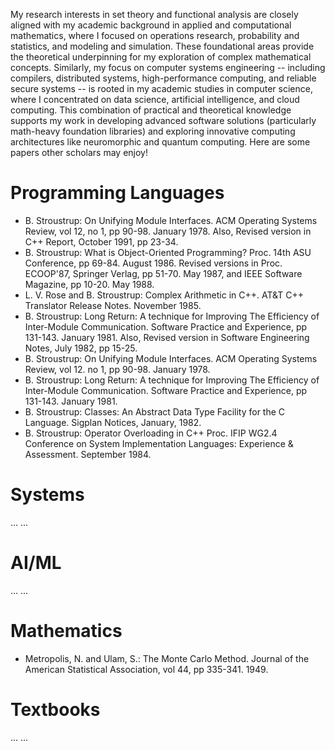 My research interests in set theory and functional analysis are closely aligned with my academic background in applied and computational mathematics, where I focused on operations research, probability and statistics, and modeling and simulation. These foundational areas provide the theoretical underpinning for my exploration of complex mathematical concepts. Similarly, my focus on computer systems engineering -- including compilers, distributed systems, high-performance computing, and reliable secure systems -- is rooted in my academic studies in computer science, where I concentrated on data science, artificial intelligence, and cloud computing. This combination of practical and theoretical knowledge supports my work in developing advanced software solutions (particularly math-heavy foundation libraries) and exploring innovative computing architectures like neuromorphic and quantum computing. Here are some papers other scholars may enjoy!

# Programming Languages
* B. Stroustrup: On Unifying Module Interfaces. ACM Operating Systems Review, vol 12, no 1, pp 90-98. January 1978. Also, Revised version in C++ Report, October 1991, pp 23-34.
* B. Stroustrup: What is Object-Oriented Programming? Proc. 14th ASU Conference, pp 69-84. August 1986. Revised versions in Proc. ECOOP'87, Springer Verlag, pp 51-70. May 1987, and IEEE Software Magazine, pp 10-20. May 1988.
* L. V. Rose and B. Stroustrup: Complex Arithmetic in C++. AT&T C++ Translator Release Notes. November 1985.
* B. Stroustrup: Long Return: A technique for Improving The Efficiency of Inter-Module Communication. Software Practice and Experience, pp 131-143. January 1981. Also, Revised version in Software Engineering Notes, July 1982, pp 15-25.
* B. Stroustrup: On Unifying Module Interfaces. ACM Operating Systems Review, vol 12. no 1, pp 90-98. January 1978. 
* B. Stroustrup: Long Return: A technique for Improving The Efficiency of Inter-Module Communication. Software Practice and Experience, pp 131-143. January 1981.
* B. Stroustrup: Classes: An Abstract Data Type Facility for the C Language. Sigplan Notices, January, 1982.
* B. Stroustrup: Operator Overloading in C++ Proc. IFIP WG2.4 Conference on System Implementation Languages: Experience & Assessment. September 1984.
  
# Systems
... ...

# AI/ML
... ...

# Mathematics
* Metropolis, N. and Ulam, S.: The Monte Carlo Method. Journal of the American Statistical Association, vol 44, pp 335-341. 1949.

# Textbooks
... ...

